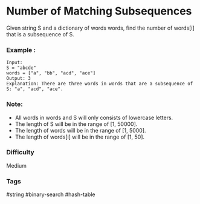 # Number of Matching Subsequences

Given string S and a dictionary of words words, find the number of words[i]
that is a subsequence of S.

### Example :

```
Input:
S = "abcde"
words = ["a", "bb", "acd", "ace"]
Output: 3
Explanation: There are three words in words that are a subsequence of S: "a", "acd", "ace".
```

### Note:

- All words in words and S will only consists of lowercase letters.
- The length of S will be in the range of [1, 50000].
- The length of words will be in the range of [1, 5000].
- The length of words[i] will be in the range of [1, 50].

### Difficulty

Medium

### Tags

#string #binary-search #hash-table
